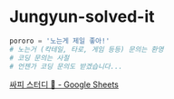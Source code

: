 # Jungyun-solved-it

```python
pororo = '노는게 제일 좋아!'
# 노는거 (칵테일, 타로, 게임 등등) 문의는 환영
# 코딩 문의는 사절
# 언젠가 코딩 문의도 받겠습니다...
```

[싸피 스터디 🌱 - Google Sheets](https://docs.google.com/spreadsheets/d/10oNv-Ua5q09ZFbyEgGWL7nJOsqqrUwucr8RkhyCQj2I/edit#gid=0)